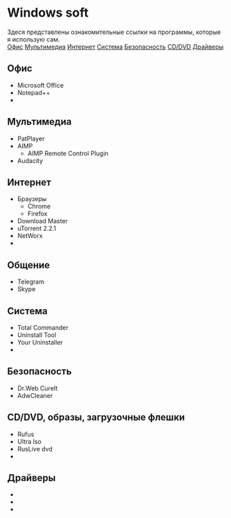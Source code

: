 # Windows soft
Здеся представлены ознакомительные ссылки на программы, которые я использую сам.  
[Офис](#офис)  [Мультимедиа](#мультимедиа)  [Интернет](#интернет)  [Система](#система)  [Безопасность](#безопасность)  [CD/DVD](#cddvd-образы-загрузочные-флешки)  [Драйверы](#райверы)
## Офис
* Microsoft Office
* Notepad++
* 

## Мультимедиа
* PatPlayer
* AIMP
  * AIMP Remote Control Plugin
* Audacity

## Интернет
* Браузеры
  * Chrome
  * Firefox
* Download Master
* uTorrent 2.2.1
* NetWorx
* 

## Общение
* Telegram
* Skype

## Система
* Total Commander
* Uninstall Tool
* Your Uninstaller
* 

## Безопасность
* Dr.Web CureIt
* AdwCleaner

## CD/DVD, образы, загрузочные флешки
* Rufus
* Ultra Iso
* RusLive dvd
* 

## Драйверы
* 
* 
* 
